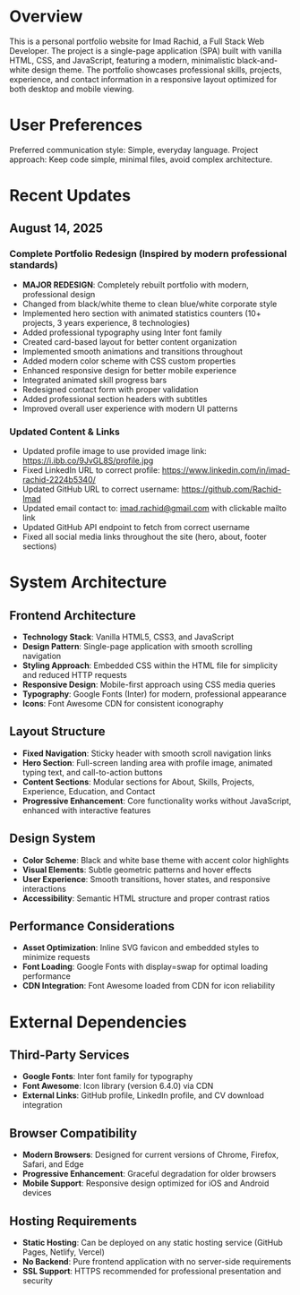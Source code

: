 # Overview

This is a personal portfolio website for Imad Rachid, a Full Stack Web Developer. The project is a single-page application (SPA) built with vanilla HTML, CSS, and JavaScript, featuring a modern, minimalistic black-and-white design theme. The portfolio showcases professional skills, projects, experience, and contact information in a responsive layout optimized for both desktop and mobile viewing.

# User Preferences

Preferred communication style: Simple, everyday language.
Project approach: Keep code simple, minimal files, avoid complex architecture.

# Recent Updates

## August 14, 2025
### Complete Portfolio Redesign (Inspired by modern professional standards)
- **MAJOR REDESIGN**: Completely rebuilt portfolio with modern, professional design
- Changed from black/white theme to clean blue/white corporate style
- Implemented hero section with animated statistics counters (10+ projects, 3 years experience, 8 technologies)
- Added professional typography using Inter font family
- Created card-based layout for better content organization
- Implemented smooth animations and transitions throughout
- Added modern color scheme with CSS custom properties
- Enhanced responsive design for better mobile experience
- Integrated animated skill progress bars
- Redesigned contact form with proper validation
- Added professional section headers with subtitles
- Improved overall user experience with modern UI patterns

### Updated Content & Links
- Updated profile image to use provided image link: https://i.ibb.co/9JvGL8S/profile.jpg
- Fixed LinkedIn URL to correct profile: https://www.linkedin.com/in/imad-rachid-2224b5340/
- Updated GitHub URL to correct username: https://github.com/Rachid-Imad
- Updated email contact to: imad.rachid@gmail.com with clickable mailto link
- Updated GitHub API endpoint to fetch from correct username
- Fixed all social media links throughout the site (hero, about, footer sections)

# System Architecture

## Frontend Architecture
- **Technology Stack**: Vanilla HTML5, CSS3, and JavaScript
- **Design Pattern**: Single-page application with smooth scrolling navigation
- **Styling Approach**: Embedded CSS within the HTML file for simplicity and reduced HTTP requests
- **Responsive Design**: Mobile-first approach using CSS media queries
- **Typography**: Google Fonts (Inter) for modern, professional appearance
- **Icons**: Font Awesome CDN for consistent iconography

## Layout Structure
- **Fixed Navigation**: Sticky header with smooth scroll navigation links
- **Hero Section**: Full-screen landing area with profile image, animated typing text, and call-to-action buttons
- **Content Sections**: Modular sections for About, Skills, Projects, Experience, Education, and Contact
- **Progressive Enhancement**: Core functionality works without JavaScript, enhanced with interactive features

## Design System
- **Color Scheme**: Black and white base theme with accent color highlights
- **Visual Elements**: Subtle geometric patterns and hover effects
- **User Experience**: Smooth transitions, hover states, and responsive interactions
- **Accessibility**: Semantic HTML structure and proper contrast ratios

## Performance Considerations
- **Asset Optimization**: Inline SVG favicon and embedded styles to minimize requests
- **Font Loading**: Google Fonts with display=swap for optimal loading performance
- **CDN Integration**: Font Awesome loaded from CDN for icon reliability

# External Dependencies

## Third-Party Services
- **Google Fonts**: Inter font family for typography
- **Font Awesome**: Icon library (version 6.4.0) via CDN
- **External Links**: GitHub profile, LinkedIn profile, and CV download integration

## Browser Compatibility
- **Modern Browsers**: Designed for current versions of Chrome, Firefox, Safari, and Edge
- **Progressive Enhancement**: Graceful degradation for older browsers
- **Mobile Support**: Responsive design optimized for iOS and Android devices

## Hosting Requirements
- **Static Hosting**: Can be deployed on any static hosting service (GitHub Pages, Netlify, Vercel)
- **No Backend**: Pure frontend application with no server-side requirements
- **SSL Support**: HTTPS recommended for professional presentation and security